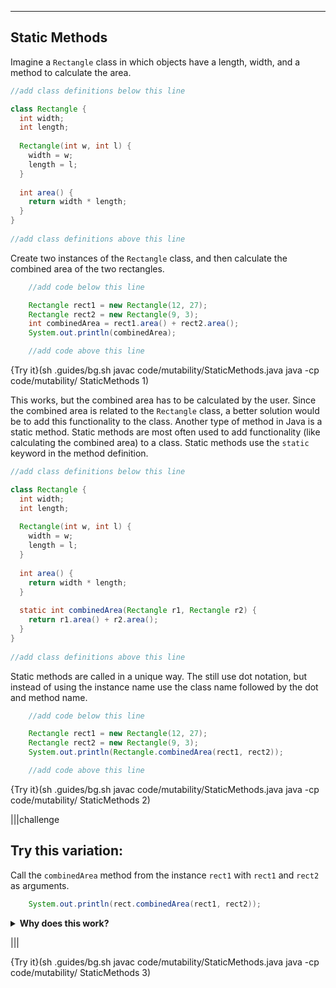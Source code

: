 ----------

## Static Methods

Imagine a `Rectangle` class in which objects have a length, width, and a method to calculate the area. 

```java
//add class definitions below this line

class Rectangle {
  int width;
  int length;
  
  Rectangle(int w, int l) {
    width = w;
    length = l;
  }
  
  int area() {
    return width * length;
  }
}
 
//add class definitions above this line
```

Create two instances of the `Rectangle` class, and then calculate the combined area of the two rectangles.

```java
    //add code below this line

    Rectangle rect1 = new Rectangle(12, 27);
    Rectangle rect2 = new Rectangle(9, 3);
    int combinedArea = rect1.area() + rect2.area();
    System.out.println(combinedArea);

    //add code above this line
```

{Try it}(sh .guides/bg.sh javac code/mutability/StaticMethods.java java -cp code/mutability/ StaticMethods 1)

This works, but the combined area has to be calculated by the user. Since the combined area is related to the `Rectangle` class, a better solution would be to add this functionality to the class. Another type of method in Java is a static method. Static methods are most often used to add functionality (like calculating the combined area) to a class. Static methods use the `static` keyword in the method definition.

```java
//add class definitions below this line

class Rectangle {
  int width;
  int length;
  
  Rectangle(int w, int l) {
    width = w;
    length = l;
  }
  
  int area() {
    return width * length;
  }
  
  static int combinedArea(Rectangle r1, Rectangle r2) {
    return r1.area() + r2.area();
  }
}
 
//add class definitions above this line
```

Static methods are called in a unique way. The still use dot notation, but instead of using the instance name use the class name followed by the dot and method name.

```java
    //add code below this line

    Rectangle rect1 = new Rectangle(12, 27);
    Rectangle rect2 = new Rectangle(9, 3);
    System.out.println(Rectangle.combinedArea(rect1, rect2));

    //add code above this line
```

{Try it}(sh .guides/bg.sh javac code/mutability/StaticMethods.java java -cp code/mutability/ StaticMethods 2)

|||challenge
## Try this variation:
Call the `combinedArea` method from the instance `rect1` with `rect1` and `rect2` as arguments.
```java
    System.out.println(rect.combinedArea(rect1, rect2));
```
<details>
  <summary><strong>Why does this work?</strong></summary>
  Like class methods, static methods can be called from the class itself or from an instance of a class.
</details>

|||

{Try it}(sh .guides/bg.sh javac code/mutability/StaticMethods.java java -cp code/mutability/ StaticMethods 3)


